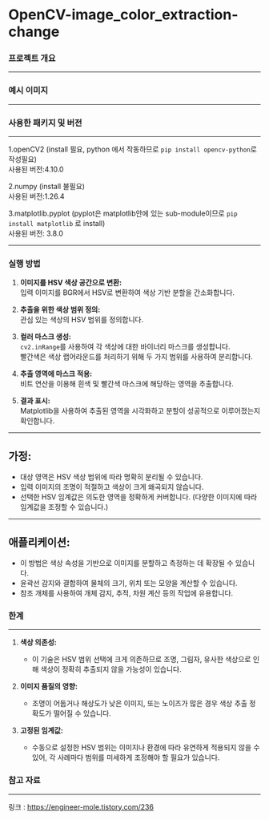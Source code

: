 # OpenCV-image_color_extraction-change

### 프로젝트 개요
***

### 예시 이미지
***


### 사용한 패키지 및 버전
***   
1.openCV2 (install 필요, python 에서 작동하므로 ``` pip install opencv-python ```로 작성필요)      
사용된 버전:4.10.0

2.numpy (install 불필요)      
사용된 버전:1.26.4

3.matplotlib.pyplot (pyplot은 matplotlib안에 있는 sub-module이므로 ``` pip install matplotlib ``` 로 install)      
사용된 버전: 3.8.0

---

### 실행 방법
1. **이미지를 HSV 색상 공간으로 변환:**  
   입력 이미지를 BGR에서 HSV로 변환하여 색상 기반 분할을 간소화합니다.

2. **추출을 위한 색상 범위 정의:**  
   관심 있는 색상의 HSV 범위를 정의합니다.

3. **컬러 마스크 생성:**  
   `cv2.inRange`를 사용하여 각 색상에 대한 바이너리 마스크를 생성합니다.  
   빨간색은 색상 랩어라운드를 처리하기 위해 두 가지 범위를 사용하여 분리합니다.

4. **추출 영역에 마스크 적용:**  
   비트 연산을 이용해 흰색 및 빨간색 마스크에 해당하는 영역을 추출합니다.

5. **결과 표시:**  
   Matplotlib을 사용하여 추출된 영역을 시각화하고 분할이 성공적으로 이루어졌는지 확인합니다.

---

## 가정:
- 대상 영역은 HSV 색상 범위에 따라 명확히 분리될 수 있습니다.
- 입력 이미지의 조명이 적절하고 색상이 크게 왜곡되지 않습니다.
- 선택한 HSV 임계값은 의도한 영역을 정확하게 커버합니다. (다양한 이미지에 따라 임계값을 조정할 수 있습니다.)

---

## 애플리케이션:
- 이 방법은 색상 속성을 기반으로 이미지를 분할하고 측정하는 데 확장될 수 있습니다.
- 윤곽선 감지와 결합하여 물체의 크기, 위치 또는 모양을 계산할 수 있습니다.
- 참조 개체를 사용하여 개체 감지, 추적, 차원 계산 등의 작업에 유용합니다.


### 한계
***
1. **색상 의존성:**  
   - 이 기술은 HSV 범위 선택에 크게 의존하므로 조명, 그림자, 유사한 색상으로 인해 색상이 정확히 추출되지 않을 가능성이 있습니다.  

2. **이미지 품질의 영향:**  
   - 조명이 어둡거나 해상도가 낮은 이미지, 또는 노이즈가 많은 경우 색상 추출 정확도가 떨어질 수 있습니다.  

3. **고정된 임계값:**  
   - 수동으로 설정한 HSV 범위는 이미지나 환경에 따라 유연하게 적용되지 않을 수 있어, 각 사례마다 범위를 미세하게 조정해야 할 필요가 있습니다.  

### 참고 자료
***
링크 : <https://engineer-mole.tistory.com/236>
